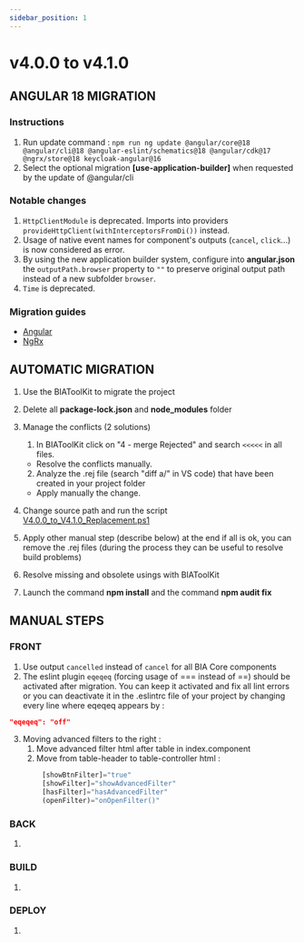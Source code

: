```yaml
---
sidebar_position: 1
---
```

# v4.0.0 to v4.1.0

## ANGULAR 18 MIGRATION
### Instructions
1. Run update command : `npm run ng update @angular/core@18 @angular/cli@18 @angular-eslint/schematics@18 @angular/cdk@17 @ngrx/store@18 keycloak-angular@16`
2. Select the optional migration **[use-application-builder]** when requested by the update of @angular/cli

### Notable changes
1. `HttpClientModule` is deprecated. Imports into providers `provideHttpClient(withInterceptorsFromDi())` instead.
2. Usage of native event names for component's outputs (`cancel`, `click`...) is now considered as error.
3. By using the new application builder system, configure into **angular.json** the `outputPath.browser` property to `""` to preserve original output path instead of a new subfolder `browser`.
4. `Time` is deprecated.

### Migration guides
- [Angular](https://angular.dev/update-guide?v=17.0-18.0&l=3)
- [NgRx](https://ngrx.io/guide/migration/v18)


## AUTOMATIC MIGRATION
 
1. Use the BIAToolKit to migrate the project
2. Delete all **package-lock.json** and **node_modules** folder

3. Manage the conflicts (2 solutions)
   1. In BIAToolKit click on "4 - merge Rejected" and search `<<<<<` in all files.  
    * Resolve the conflicts manually.
   2. Analyze the .rej file (search "diff a/" in VS code) that have been created in your project folder
     * Apply manually the change.

4. Change source path and run the script [V4.0.0_to_V4.1.0_Replacement.ps1](./Scripts/V4.0.0_to_V4.1.0_Replacement.ps1)

5. Apply other manual step (describe below) at the end if all is ok, you can remove the .rej files (during the process they can be useful to resolve build problems)

6. Resolve missing and obsolete usings with BIAToolKit

7. Launch the command **npm install** and the command **npm audit fix**

## MANUAL STEPS
### FRONT
1. Use output `cancelled` instead of `cancel` for all BIA Core components
2. The eslint plugin `eqeqeq` (forcing usage of === instead of ==) should be activated after migration. You can keep it activated and fix all lint errors or you can deactivate it in the .eslintrc file of your project by changing every line where eqeqeq appears by :
```json
"eqeqeq": "off"
```
3. Moving advanced filters to the right :
   1. Move advanced filter html after table in index.component
   2. Move from table-header to table-controller html :
```ts
        [showBtnFilter]="true"
        [showFilter]="showAdvancedFilter"
        [hasFilter]="hasAdvancedFilter"
        (openFilter)="onOpenFilter()"
```

### BACK
1. 

### BUILD
1. 

### DEPLOY
1. 